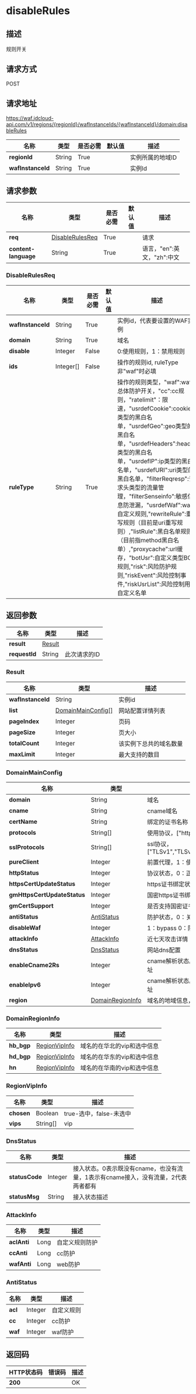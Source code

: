 # disableRules


## 描述
规则开关

## 请求方式
POST

## 请求地址
https://waf.jdcloud-api.com/v1/regions/{regionId}/wafInstanceIds/{wafInstanceId}/domain:disableRules

|名称|类型|是否必需|默认值|描述|
|---|---|---|---|---|
|**regionId**|String|True| |实例所属的地域ID|
|**wafInstanceId**|String|True| |实例Id|

## 请求参数
|名称|类型|是否必需|默认值|描述|
|---|---|---|---|---|
|**req**|[DisableRulesReq](disablerules#disablerulesreq)|True| |请求|
|**content-language**|String|True| |语言，"en":英文，"zh":中文|

### <div id="disablerulesreq">DisableRulesReq</div>
|名称|类型|是否必需|默认值|描述|
|---|---|---|---|---|
|**wafInstanceId**|String|True| |实例id，代表要设置的WAF实例|
|**domain**|String|True| |域名|
|**disable**|Integer|False| |0:使用规则，1：禁用规则|
|**ids**|Integer[]|False| |操作的规则id, ruleType非"waf"时必填|
|**ruleType**|String|True| |操作的规则类型，"waf":waf总体防护开关，"cc":cc规则，"ratelimit"：限速，"usrdefCookie":cookie类型的黑白名单，"usrdefGeo":geo类型的黑白名单，"usrdefHeaders":header类型的黑白名单，"usrdefIP":ip类型的黑白名单，"usrdefURI":uri类型的黑白名单，"filterReqresp":请求头类型的流量管理，"filterSenseinfo":敏感信息防泄漏，"usrdefWaf":waf自定义规则,"rewriteRule":重写规则（目前是uri重写规则）,"listRule":黑白名单规则（目前指method黑白名单）,"proxycache":url缓存，"botUsr":自定义类型BOT规则,"risk":风险防护规则,"riskEvent":风险控制事件,"riskUsrList":风险控制用户自定义名单|

## 返回参数
|名称|类型|描述|
|---|---|---|
|**result**|[Result](disablerules#result)| |
|**requestId**|String|此次请求的ID|

### <div id="result">Result</div>
|名称|类型|描述|
|---|---|---|
|**wafInstanceId**|String|实例id|
|**list**|[DomainMainConfig[]](disablerules#domainmainconfig)|网站配置详情列表|
|**pageIndex**|Integer|页码|
|**pageSize**|Integer|页大小|
|**totalCount**|Integer|该实例下总共的域名数量|
|**maxLimit**|Integer|最大支持的数目|
### <div id="domainmainconfig">DomainMainConfig</div>
|名称|类型|描述|
|---|---|---|
|**domain**|String|域名|
|**cname**|String|cname域名|
|**certName**|String|绑定的证书名称|
|**protocols**|String[]|使用协议，["http","https"]|
|**sslProtocols**|String[]|ssl协议，["TLSv1","TLSv1.1","TLSv1.2","SSLv2","SSLv3"]|
|**pureClient**|Integer|前置代理，1：使用 0：不使用|
|**httpStatus**|Integer|协议状态，0：正常|
|**httpsCertUpdateStatus**|Integer|https证书绑定状态|
|**gmHttpsCertUpdateStatus**|Integer|国密https证书绑定状态|
|**gmCertSupport**|Integer|是否支持国密证书|
|**antiStatus**|[AntiStatus](disablerules#antistatus)|防护状态，0：关闭 1：开启|
|**disableWaf**|Integer|1：bypass 0：防护模式|
|**attackInfo**|[AttackInfo](disablerules#attackinfo)|近七天攻击详情|
|**dnsStatus**|[DnsStatus](disablerules#dnsstatus)|网站dns配置|
|**enableCname2Rs**|Integer|cname解析状态。0为解析到VIP，1为解析到回源地址|
|**enableIpv6**|Integer|cname解析状态。0为解析到VIP，1为解析到回源地址|
|**region**|[DomainRegionInfo](disablerules#domainregioninfo)|域名的地域信息，类型是map[string]regionVipInfo|
### <div id="domainregioninfo">DomainRegionInfo</div>
|名称|类型|描述|
|---|---|---|
|**hb_bgp**|[RegionVipInfo](disablerules#regionvipinfo)|域名的在华北的vip和选中信息|
|**hd_bgp**|[RegionVipInfo](disablerules#regionvipinfo)|域名的在华东的vip和选中信息|
|**hn**|[RegionVipInfo](disablerules#regionvipinfo)|域名的在华南的vip和选中信息|
### <div id="regionvipinfo">RegionVipInfo</div>
|名称|类型|描述|
|---|---|---|
|**chosen**|Boolean|true-选中，false-未选中|
|**vips**|String[]|vip|
### <div id="dnsstatus">DnsStatus</div>
|名称|类型|描述|
|---|---|---|
|**statusCode**|Integer|接入状态。0表示既没有cname，也没有流量，1表示有cname接入，没有流量，2代表两者都有|
|**statusMsg**|String|接入状态描述|
### <div id="attackinfo">AttackInfo</div>
|名称|类型|描述|
|---|---|---|
|**aclAnti**|Long|自定义规则防护|
|**ccAnti**|Long|cc防护|
|**wafAnti**|Long|web防护|
### <div id="antistatus">AntiStatus</div>
|名称|类型|描述|
|---|---|---|
|**acl**|Integer|自定义规则|
|**cc**|Integer|cc防护|
|**waf**|Integer|waf防护|

## 返回码
|HTTP状态码|错误码|描述|
|---|---|---|
|**200**||OK|
